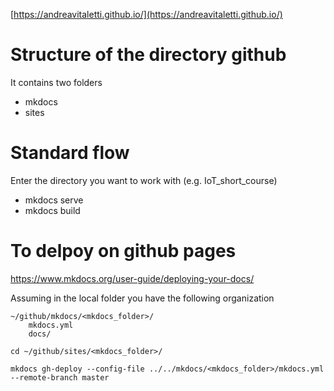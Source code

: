 [https://andreavitaletti.github.io/](https://andreavitaletti.github.io/)

# Structure of the directory github

It contains two folders
* mkdocs
* sites

# Standard flow

Enter the directory you want to work with (e.g. IoT_short_course)

* mkdocs serve
* mkdocs build

# To delpoy on github pages

https://www.mkdocs.org/user-guide/deploying-your-docs/

Assuming in the local folder you have the following organization 

```
~/github/mkdocs/<mkdocs_folder>/
    mkdocs.yml
    docs/
```
```
cd ~/github/sites/<mkdocs_folder>/
```
```
mkdocs gh-deploy --config-file ../../mkdocs/<mkdocs_folder>/mkdocs.yml --remote-branch master
```
